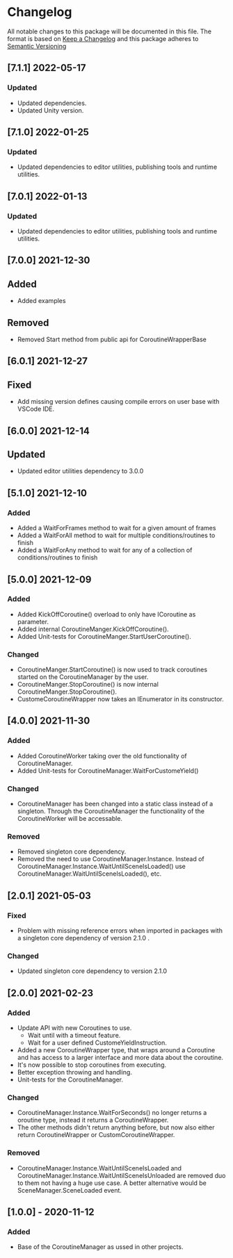 # Changelog

All notable changes to this package will be documented in this file.
The format is based on [Keep a Changelog](https://keepachangelog.com/en/1.0.0/) and this package adheres to [Semantic Versioning](https://semver.org/)

## [7.1.1] 2022-05-17
### Updated
- Updated dependencies.
- Updated Unity version.

## [7.1.0] 2022-01-25
### Updated
- Updated dependencies to editor utilities, publishing tools and runtime utilities.

## [7.0.1] 2022-01-13
### Updated
- Updated dependencies to editor utilities, publishing tools and runtime utilities.

## [7.0.0] 2021-12-30
## Added
- Added examples

## Removed
- Removed Start method from public api for CoroutineWrapperBase

## [6.0.1] 2021-12-27
## Fixed
- Add missing version defines causing compile errors on user base with VSCode IDE.

## [6.0.0] 2021-12-14
## Updated
- Updated editor utilities dependency to 3.0.0

## [5.1.0] 2021-12-10
### Added
 - Added a WaitForFrames method to wait for a given amount of frames
 - Added a WaitForAll method to wait for multiple conditions/routines to finish
 - Added a WaitForAny method to wait for any of a collection of conditions/routines to finish

## [5.0.0] 2021-12-09
### Added
 - Added KickOffCoroutine() overload to only have ICoroutine as parameter.
 - Added internal CoroutineManger.KickOffCoroutine(). 
 - Added Unit-tests for CoroutineManger.StartUserCoroutine().

### Changed
 - CoroutineManger.StartCoroutine() is now used to track coroutines started on the CoroutineManager by the user.
 - CoroutineManger.StopCoroutine() is now internal CoroutineManger.StopCoroutine().
 - CustomeCoroutineWrapper now takes an IEnumerator in its constructor.

## [4.0.0] 2021-11-30
### Added
 - Added CoroutineWorker taking over the old functionality of CoroutineManager.
 - Added Unit-tests for CoroutineManager.WaitForCustomeYield()

### Changed
 - CoroutineManager has been changed into a static class instead of a singleton.
 Through the CoroutineManager the functionality of the CoroutineWorker will be accessable.

### Removed
 - Removed singleton core dependency.
 - Removed the need to use CoroutineManager.Instance.
 Instead of CoroutineManager.Instance.WaitUntilSceneIsLoaded() use CoroutineManager.WaitUntilSceneIsLoaded(), etc.

## [2.0.1] 2021-05-03
### Fixed
 - Problem with missing reference errors when imported in packages with a singleton core dependency of version 2.1.0 .

### Changed
 - Updated singleton core dependency to version 2.1.0

## [2.0.0] 2021-02-23
### Added
 - Update API with new Coroutines to use.
    - Wait until with a timeout feature.
    - Wait for a user defined CustomeYieldInstruction.
 - Added a new CoroutineWrapper type, that wraps around a Coroutine and has access to a larger interface
 and more data about the coroutine.
 - It's now possible to stop coroutines from executing.
 - Better exception throwing and handling.
 - Unit-tests for the CoroutineManager.

### Changed
 - CoroutineManager.Instance.WaitForSeconds() no longer returns a oroutine type, instead it returns a CoroutineWrapper.
 - The other methods didn't return anything before, but now also either return CoroutineWrapper or CustomCoroutineWrapper.

### Removed
 - CoroutineManager.Instance.WaitUntilSceneIsLoaded and CoroutineManager.Instance.WaitUntilSceneIsUnloaded are removed
 duo to them not having a huge use case. A better alternative would be SceneManager.SceneLoaded event.


## [1.0.0] - 2020-11-12
### Added
 - Base of the CoroutineManager as ussed in other projects.